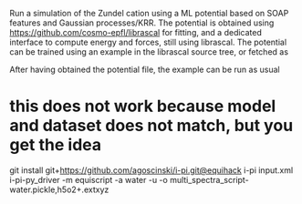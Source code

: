 Run a simulation of the Zundel cation using a ML potential based on 
SOAP features and Gaussian processes/KRR. The potential is obtained
using https://github.com/cosmo-epfl/librascal for fitting, and a 
dedicated interface to compute energy and forces, still using librascal.
The potential can be trained using an example in the librascal source
tree, or fetched as

After having obtained the potential file, the example can be run as usual

# this does not work because model and dataset does not match, but you get the idea
git install git+https://github.com/agoscinski/i-pi.git@equihack
i-pi input.xml
i-pi-py_driver -m equiscript -a water -u -o multi_spectra_script-water.pickle,h5o2+.extxyz
